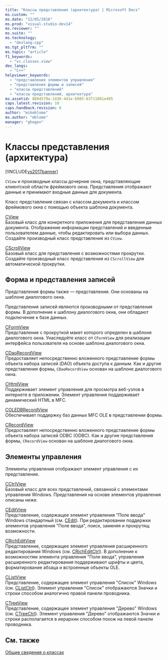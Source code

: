 ```yaml
---
title: "Классы представления (архитектура) | Microsoft Docs"
ms.custom: ""
ms.date: "12/05/2016"
ms.prod: "visual-studio-dev14"
ms.reviewer: ""
ms.suite: ""
ms.technology: 
  - "devlang-cpp"
ms.tgt_pltfrm: ""
ms.topic: "article"
f1_keywords: 
  - "vc.classes.view"
dev_langs: 
  - "C++"
helpviewer_keywords: 
  - "представления элементов управления"
  - "представления формы и записей"
  - "классы представлений"
  - "классы представлений, архитектура"
ms.assetid: 8894579a-1436-441e-b985-83711061e495
caps.latest.revision: 10
caps.handback.revision: 6
author: "mikeblome"
ms.author: "mblome"
manager: "ghogen"
---
```

# Классы представления (архитектура)
[!INCLUDE[vs2017banner](../assembler/inline/includes/vs2017banner.md)]

`CView` и производные классы дочерние окна, представляющие клиентской области фреймового окна.  Представления отображают данные и принимают входные данные для документа.  
  
 Класс представления связан с классом документа и классом фреймового окна с помощью объекта шаблона документа.  
  
 [CView](../Topic/CView%20Class.md)  
 Базовый класс для конкретного приложения для представления данных документа.  Отображение информации представлений и введенные пользователем данные, чтобы редактировать или выбора данных.  Создайте производный класс представления из `CView`.  
  
 [CScrollView](../mfc/reference/cscrollview-class.md)  
 Базовый класс для представления с возможностями прокрутки.  Создайте производный класс представления из `CScrollView` для автоматической прокрутки.  
  
## Форма и представления записей  
 Представления формы также — представления.  Они основаны на шаблоне диалогового окна.  
  
 Представления записей являются производными от представления формы.  В дополнение к шаблону диалогового окна, они обладают подключение к базе данных.  
  
 [CFormView](../mfc/reference/cformview-class.md)  
 Представление с прокруткой макет которого определен в шаблоне диалогового окна.  Унаследуйте класс от `CFormView` для реализации интерфейса пользователя на основе шаблона диалогового окна.  
  
 [CDaoRecordView](../mfc/reference/cdaorecordview-class.md)  
 Предоставляет непосредственно вложенного представление формы объекта набора записей \(DAO\) объекта доступа к данным.  Как и другие представления формы, `CDaoRecordView` основан на шаблоне диалогового окна.  
  
 [CHtmlView](../mfc/reference/chtmlview-class.md)  
 Поддерживает элемент управления для просмотра веб\-узлов в интернете в приложении.  Элемент управления поддерживает динамический HTML в MFC.  
  
 [COLEDBRecordView](../mfc/reference/coledbrecordview-class.md)  
 Обеспечивает поддержку баз данных MFC OLE в представлении формы.  
  
 [CRecordView](../mfc/reference/crecordview-class.md)  
 Предоставляет непосредственно вложенного представление формы объекта набора записей ODBC \(ODBC\).  Как и другие представления формы, `CRecordView` основан на шаблоне диалогового окна.  
  
## Элементы управления  
 Элементы управления отображают элемент управления с их представление.  
  
 [CCtrlView](../mfc/reference/cctrlview-class.md)  
 Базовый класс для всех представлений, связанной с элементами управления Windows.  Представления на основе элементов управления описаны ниже.  
  
 [CEditView](../Topic/CEditView%20Class.md)  
 Представление, содержащее элемент управления "Поле ввода" Windows стандартный \(см. [CEdit](../Topic/CEdit%20Class.md)\).  При редактировании поддержки элементов управления "Поле ввода", поиск, заменяя и прокрутящ возможности.  
  
 [CRichEditView](../mfc/reference/cricheditview-class.md)  
 Представление, содержащее элемент управления расширенного редактирования Windows \(см. [CRichEditCtrl](../Topic/CRichEditCtrl%20Class.md)\).  В дополнение к возможностям элемента управления "Поле ввода", управления расширенного редактирования поддерживают шрифты и цвета, форматирование абзаца и встроенные объекты OLE.  
  
 [CListView](../mfc/reference/clistview-class.md)  
 Представление, содержащее элемент управления "Список" Windows \(см. [CListCtrl](../Topic/CListCtrl%20Class.md)\).  Элемент управления "Список" отображаются Значки и строки способом аналогично правой панели проводника.  
  
 [CTreeView](../mfc/reference/ctreeview-class.md)  
 Представление, содержащее элемент управления "Дерево" Windows \(см. [CTreeCtrl](../mfc/reference/ctreectrl-class.md)\).  Элемент управления "Дерево" отображаются Значки и строки располагается в иерархии способом похож на левой панели проводника.  
  
## См. также  
 [Общие сведения о классах](../mfc/class-library-overview.md)